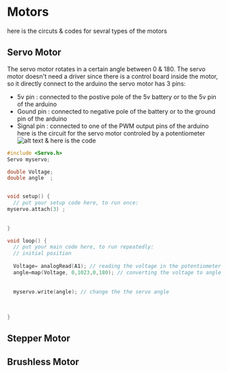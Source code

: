 # Motors
here is the circuts & codes for sevral types of the motors
## Servo Motor
The servo motor rotates in a certain angle between 0 & 180.
The servo motor doesn't need a driver since there is a control board inside the motor, so it directly connect to the arduino
the servo motor has 3 pins:
* 5v pin : connected to the postive pole of the 5v battery or to the 5v pin of the arduino
* Gound pin : connected to negative pole of the battery or to the ground pin of the arduino
* Signal pin : connected to one of the PWM output pins of the arduino
here is the circuit for the servo motor controled by a potentiometer
![alt text](https://github.com/Maashn5/Motors/blob/main/Servo_test/servo%20motor%20movement.png)
& here is the code 
```c++
#include <Servo.h>
Servo myservo;

double Voltage; 
double angle  ;


void setup() {
  // put your setup code here, to run once:
myservo.attach(3) ;
  
 
}

void loop() {
  // put your main code here, to run repeatedly:
  // initial position
  
  Voltage= analogRead(A1); // reading the voltage in the potentiometer
  angle=map(Voltage, 0,1023,0,180); // converting the voltage to angle between 0 & 180
  
  
  myservo.write(angle); // change the the servo angle
  
  
  
}
```
## Stepper Motor
## Brushless Motor
